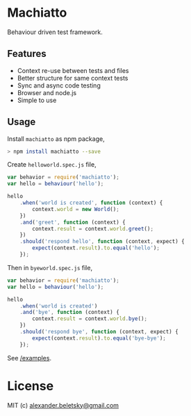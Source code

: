 # Machiatto

Behaviour driven test framework.

## Features

* Context re-use between tests and files
* Better structure for same context tests
* Sync and async code testing
* Browser and node.js
* Simple to use

## Usage

Install `machiatto` as npm package,

```bash
> npm install machiatto --save
```

Create `helloworld.spec.js` file,

```js
var behavior = require('machiatto');
var hello = behaviour('hello');

hello
	.when('world is created', function (context) {
		context.world = new World();
	})
	.and('greet', function (context) {
		context.result = context.world.greet();
	})
	.should('respond hello', function (context, expect) {
		expect(context.result).to.equal('hello');
	});
```

Then in `byeworld.spec.js` file,

```js
var behavior = require('machiatto');
var hello = behaviour('hello');

hello
	.when('world is created')
	.and('bye', function (context) {
		context.result = context.world.bye();
	})
	.should('respond bye', function (context, expect) {
		expect(context.result).to.equal('bye-bye');
	});

```

See [/examples](/examples/examples.js).

# License

MIT (c) alexander.beletsky@gmail.com



